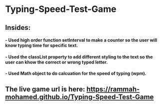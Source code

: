 # Typing-Speed-Test-Game
## Insides: 
#### - Used high order function setInterval to make a counter so the user will know typing time for specific text.
#### - Used the classList property to add different styling to the text so the user can khow the correct or wrong typed letter.
#### - Used Math object to do calcuation for the speed of typing (wpm).
    
## The live game url is here:  https://rammah-mohamed.github.io/Typing-Speed-Test-Game
